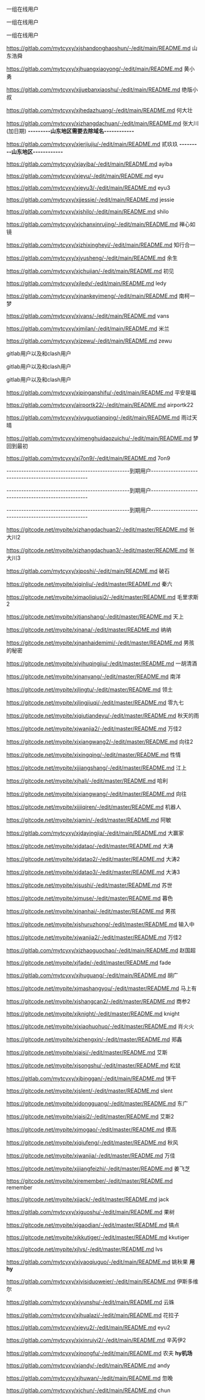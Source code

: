 一组在线用户

一组在线用户

一组在线用户             

https://gitlab.com/mytcyxy/xjshandonghaoshun/-/edit/main/README.md 山东浩舜 

https://gitlab.com/mytcyxy/xjhuangxiaoyong/-/edit/main/README.md 黄小勇

https://gitlab.com/mytcyxy/xjjuebanxiaoshu/-/edit/main/README.md 绝版小叔

https://gitlab.com/mytcyxy/xjhedazhuang/-/edit/main/README.md 何大壮

https://gitlab.com/mytcyxy/xjzhangdachuan/-/edit/main/README.md  张大川(加日期) **---------山东地区需要去除域名------------**

https://gitlab.com/mytcyxy/xjerjiujiu/-/edit/main/README.md 贰玖玖 **---------山东地区------------**

https://gitlab.com/mytcyxy/xjayiba/-/edit/main/README.md ayiba

https://gitlab.com/mytcyxy/xjeyu/-/edit/main/README.md eyu

https://gitlab.com/mytcyxy/xjeyu3/-/edit/main/README.md eyu3

https://gitlab.com/mytcyxy/xjjessie/-/edit/main/README.md jessie

https://gitlab.com/mytcyxy/xjshilo/-/edit/main/README.md shilo

https://gitlab.com/mytcyxy/xjchanxinrujing/-/edit/main/README.md 禅心如镜

https://gitlab.com/mytcyxy/xjzhixingheyi/-/edit/main/README.md 知行合一 

https://gitlab.com/mytcyxy/xjyusheng/-/edit/main/README.md 余生 

https://gitlab.com/mytcyxy/xjchujian/-/edit/main/README.md 初见

https://gitlab.com/mytcyxy/xjledy/-/edit/main/README.md ledy

https://gitlab.com/mytcyxy/xjnankeyimeng/-/edit/main/README.md 南柯一梦

https://gitlab.com/mytcyxy/xjvans/-/edit/main/README.md vans

https://gitlab.com/mytcyxy/xjmilan/-/edit/main/README.md 米兰 

https://gitlab.com/mytcyxy/xjzewu/-/edit/main/README.md zewu



gitlab用户以及和clash用户

gitlab用户以及和clash用户

gitlab用户以及和clash用户

https://gitlab.com/mytcyxy/xjpinganshifu/-/edit/main/README.md 平安是福

https://gitlab.com/mytcyxy/airportk22/-/edit/main/README.md airportk22

https://gitlab.com/mytcyxy/xjyuguotianqing/-/edit/main/README.md 雨过天晴

https://gitlab.com/mytcyxy/xjmenghuidaozuichu/-/edit/main/README.md 梦回到最初

https://gitlab.com/mytcyxy/xj7on9/-/edit/main/README.md 7on9

--------------------------------------------------到期用户----------------------------------------------------

--------------------------------------------------到期用户----------------------------------------------------

--------------------------------------------------到期用户----------------------------------------------------

https://gitcode.net/mypite/xjzhangdachuan2/-/edit/master/README.md  张大川2

https://gitcode.net/mypite/xjzhangdachuan3/-/edit/master/README.md  张大川3

https://gitlab.com/mytcyxy/xjposhi/-/edit/main/README.md 破石

https://gitcode.net/mypite/xjqinliu/-/edit/master/README.md 秦六

https://gitcode.net/mypite/xjmaoliqiusi2/-/edit/master/README.md 毛里求斯2

https://gitcode.net/mypite/xjtianshang/-/edit/master/README.md 天上

https://gitcode.net/mypite/xjnana/-/edit/master/README.md  纳纳

https://gitcode.net/mypite/xjnanhaidemimi/-/edit/master/README.md 男孩的秘密

https://gitcode.net/mypite/xjyihuqingjiu/-/edit/master/README.md 一胡清酒

https://gitcode.net/mypite/xjnanyang/-/edit/master/README.md 南洋

https://gitcode.net/mypite/xjlingtu/-/edit/master/README.md 领土

https://gitcode.net/mypite/xjlingjiuqi/-/edit/master/README.md 零九七

https://gitcode.net/mypite/xjqiutiandeyu/-/edit/master/README.md 秋天的雨

https://gitcode.net/mypite/xjwanjia2/-/edit/master/README.md 万佳2

https://gitcode.net/mypite/xjxiangwang2/-/edit/master/README.md 向往2

https://gitcode.net/mypite/xjxingqing/-/edit/master/README.md 性情

https://gitcode.net/mypite/xjjiangshang/-/edit/master/README.md 江上

https://gitcode.net/mypite/xjhali/-/edit/master/README.md 哈利

https://gitcode.net/mypite/xjxiangwang/-/edit/master/README.md 向往

https://gitcode.net/mypite/xjjjiqiren/-/edit/master/README.md 机器人

https://gitcode.net/mypite/xjamin/-/edit/master/README.md 阿敏

https://gitlab.com/mytcyxy/xjdayingjia/-/edit/main/README.md 大赢家

https://gitcode.net/mypite/xjdatao/-/edit/master/README.md 大涛

https://gitcode.net/mypite/xjdatao2/-/edit/master/README.md 大涛2

https://gitcode.net/mypite/xjdatao3/-/edit/master/README.md 大涛3

https://gitcode.net/mypite/xjsushi/-/edit/master/README.md 苏世

https://gitcode.net/mypite/xjmuse/-/edit/master/README.md 暮色

https://gitcode.net/mypite/xjnanhai/-/edit/master/README.md 男孩

https://gitcode.net/mypite/xjshuruzhong/-/edit/master/README.md 输入中

https://gitcode.net/mypite/xjwanjia2/-/edit/master/README.md 万佳2

https://gitlab.com/mytcyxy/xjzhaoguochao/-/edit/main/README.md 赵国超

https://gitcode.net/mypite/xjfade/-/edit/master/README.md fade

https://gitlab.com/mytcyxy/xjhuguang/-/edit/main/README.md 胡广

https://gitcode.net/mypite/xjmashangyou/-/edit/master/README.md 马上有

https://gitcode.net/mypite/xjshangcan2/-/edit/master/README.md 商参2

https://gitcode.net/mypite/xjknight/-/edit/master/README.md knight

https://gitcode.net/mypite/xjxiaohuohuo/-/edit/master/README.md 肖火火

https://gitcode.net/mypite/xjzhengxin/-/edit/master/README.md 郑鑫

https://gitcode.net/mypite/xjaisi/-/edit/master/README.md 艾斯

https://gitcode.net/mypite/xjsongshu/-/edit/master/README.md 松鼠

https://gitlab.com/mytcyxy/xjbinggan/-/edit/main/README.md 饼干

https://gitcode.net/mypite/xjslent/-/edit/master/README.md slent 

https://gitcode.net/mypite/xjdongguang/-/edit/master/README.md 东广 

https://gitcode.net/mypite/xjaisi2/-/edit/master/README.md 艾斯2

https://gitcode.net/mypite/xjmogao/-/edit/master/README.md 摸高

https://gitcode.net/mypite/xjqiufeng/-/edit/master/README.md 秋风

https://gitcode.net/mypite/xjwanjia/-/edit/master/README.md 万佳 

https://gitcode.net/mypite/xjjiangfeizhi/-/edit/master/README.md 姜飞芝

https://gitcode.net/mypite/xjremember/-/edit/master/README.md remember

https://gitcode.net/mypite/xjjack/-/edit/master/README.md jack

https://gitlab.com/mytcyxy/xjguoshu/-/edit/main/README.md 果树

https://gitcode.net/mypite/xjgaodian/-/edit/master/README.md 搞点

https://gitcode.net/mypite/xjkkutiger/-/edit/master/README.md kkutiger

https://gitcode.net/mypite/xjlvs/-/edit/master/README.md lvs

https://gitlab.com/mytcyxy/xjyaoqiuguo/-/edit/main/README.md 姚秋果 **用hy**

https://gitlab.com/mytcyxy/xjyisiduoweier/-/edit/main/README.md 伊斯多维尔

https://gitlab.com/mytcyxy/xjyunshu/-/edit/main/README.md 云姝 

https://gitlab.com/mytcyxy/xjhualazi/-/edit/main/README.md 花拉子

https://gitlab.com/mytcyxy/xjeyu2/-/edit/main/README.md eyu2

https://gitlab.com/mytcyxy/xjxinruiyi2/-/edit/main/README.md 辛芮伊2

https://gitlab.com/mytcyxy/xjnongfu/-/edit/main/README.md 农夫 **hy机场**

https://gitlab.com/mytcyxy/xjandy/-/edit/main/README.md andy 

https://gitlab.com/mytcyxy/xjhuwan/-/edit/main/README.md 忽晚

https://gitlab.com/mytcyxy/xjchun/-/edit/main/README.md chun
